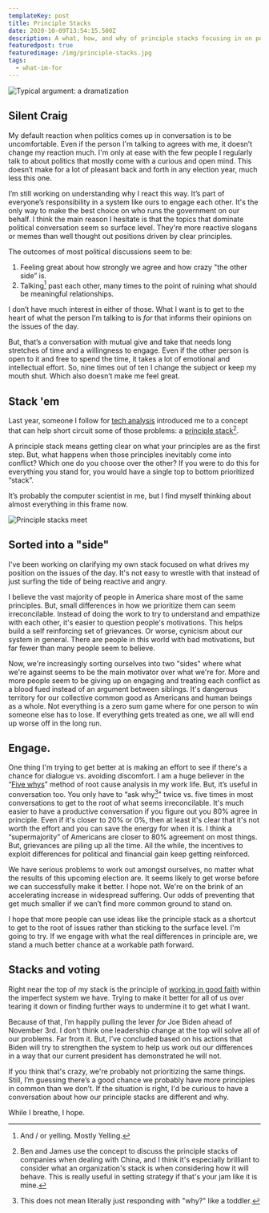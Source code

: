 ```yaml
---
templateKey: post
title: Principle Stacks
date: 2020-10-09T13:54:15.500Z
description: A what, how, and why of principle stacks focusing in on political principles
featuredpost: true
featuredimage: /img/principle-stacks.jpg
tags:
  - what-im-for
---
```

![Typical argument: a dramatization](/img/typical-argument.jpg)

## Silent Craig

My default reaction when politics comes up in conversation is to be uncomfortable. Even if the person I'm talking to agrees with me, it doesn’t change my reaction much. I'm only at ease with the few people I regularly talk to about politics that mostly come with a curious and open mind. This doesn’t make for a lot of pleasant back and forth in any election year, much less this one.

I’m still working on understanding why I react this way. It’s part of everyone’s responsibility in a system like ours to engage each other. It's the only way to make the best choice on who runs the government on our behalf. I think the main reason I hesitate is that the topics that dominate political conversation seem so surface level. They're more reactive slogans or memes than well thought out positions driven by clear principles.

The outcomes of most political discussions seem to be: 

1. Feeling great about how strongly we agree and how crazy "the other side” is. 
2. Talking[^1] past each other, many times to the point of ruining what should be meaningful relationships.

[^1]: And / or yelling. Mostly Yelling.

I don’t have much interest in either of those. What I want is to get to the heart of what the person I’m talking to is *for* that informs their opinions on the issues of the day.

But, that’s a conversation with mutual give and take that needs long stretches of time and a willingness to engage. Even if the other person is open to it and free to spend the time, it takes a lot of emotional and intellectual effort. So, nine times out of ten I change the subject or keep my mouth shut. Which also doesn’t make me feel great.

## Stack 'em

Last year, someone I follow for [tech analysis](https://stratechery.com) introduced me to a concept that can help short circuit some of those problems: a [principle stack](https://exponent.fm/episode-177-principle-stacks/)[^2].

[^2]: Ben and James use the concept to discuss the principle stacks of companies when dealing with China, and I think it's especially brilliant to consider what an organization's stack is when considering how it will behave. This is really useful in setting strategy if that's your jam like it is mine.

A principle stack means getting clear on what your principles are as the first step. But, what happens when those principles inevitably come into conflict? Which one do you choose over the other? If you were to do this for everything you stand for, you would have a single top to bottom prioritized “stack”.

It’s probably the computer scientist in me, but I find myself thinking about almost everything in this frame now.

![Principle stacks meet](/img/principle-stacks.jpg)

## Sorted into a "side"

I've been working on clarifying my own stack focused on what drives my position on the issues of the day. It's not easy to wrestle with that instead of just surfing the tide of being reactive and angry.

I believe the vast majority of people in America share most of the same principles. But, small differences in how we prioritize them can seem irreconcilable. Instead of doing the work to try to understand and empathize with each other, it's easier to question people's motivations. This helps build a self reinforcing set of grievances. Or worse, cynicism about our system in general. There are people in this world with bad motivations, but far fewer than many people seem to believe.

Now, we're increasingly sorting ourselves into two "sides" where what we're against seems to be the main motivator over what we're for. More and more people seem to be giving up on engaging and treating each conflict as a blood fued instead of an argument between siblings. It's dangerous territory for our collective common good as Americans and human beings as a whole. Not everything is a zero sum game where for one person to win someone else has to lose. If everything gets treated as one, we all will end up worse off in the long run.

## Engage.

One thing I'm trying to get better at is making an effort to see if there's a chance for dialogue vs. avoiding discomfort. I am a huge believer in the “[Five whys](https://www.youtube.com/watch?v=SrlYkx41wEE)” method of root cause analysis in my work life. But, it’s useful in conversation too. You only have to “ask why[^3]" twice vs. five times in most conversations to get to the root of what seems irreconcilable. It's much easier to have a productive conversation if you figure out you 80% agree in principle. Even if it's closer to 20% or 0%, then at least it's clear that it's not worth the effort and you can save the energy for when it is. I think a “supermajority” of Americans are closer to 80% agreement on most things. But, grievances are piling up all the time. All the while, the incentives to exploit differences for political and financial gain keep getting reinforced.

[^3]: This does not mean literally just responding with "why?" like a toddler.

We have serious problems to work out amongst ourselves, no matter what the results of this upcoming election are. It seems likely to get worse before we can successfully make it better. I hope not. We're on the brink of an accelerating increase in widespread suffering. Our odds of preventing that get much smaller if we can’t find more common ground to stand on. 

I hope that more people can use ideas like the principle stack as a shortcut to get to the root of issues rather than sticking to the surface level. I'm going to try. If we engage with what the real differences in principle are, we stand a much better chance at a workable path forward.

## Stacks and voting

Right near the top of my stack is the principle of [working in good faith](/posts/core-values) within the imperfect system we have. Trying to make it better for all of us over tearing it down or finding further ways to undermine it to get what I want. 

Because of that, I’m happily pulling the lever *for* Joe Biden ahead of November 3rd. I don’t think one leadership change at the top will solve all of our problems. Far from it. But, I’ve concluded based on his actions that Biden will try to strengthen the system to help us work out our differences in a way that our current president has demonstrated he will not. 

If you think that's crazy, we're probably not prioritizing the same things. Still, I’m guessing there’s a good chance we probably have more principles in common than we don’t. If the situation is right, I'd be curious to have a conversation about how our principle stacks are different and why.

While I breathe, I hope.